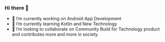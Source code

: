 ### Hi there 👋
- 🔭 I’m currently working on Android App Development
- 🌱 I’m currently learning Kotlin and New Technology
- 👯 I’m looking to collaborate on Community Build for Technology product and contributes more and more in society.
<!--
**rawpatel/rawpatel** is a ✨ _special_ ✨ repository because its `README.md` (this file) appears on your GitHub profile.

Here are some ideas to get you started:

- 🔭 I’m currently working on ... Android App Development
- 🌱 I’m currently learning ...Kotlin and New Technology
- 👯 I’m looking to collaborate on ... Community Build for Technology product and contributes more and more in society.
- 🤔 I’m looking for help with ...
- 💬 Ask me about ...
- 📫 How to reach me: ...
- 😄 Pronouns: ...
- ⚡ Fun fact: ...
-->
